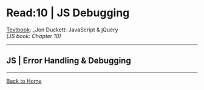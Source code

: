 # Read:10 \| JS Debugging
[Textbook](https://www.amazon.com/dp/1118907442/ref=cm_sw_em_r_mt_dp_U_X77.EbAN2ACE2): _Jon Duckett: JavaScript & jQuery  
*(JS book: Chapter 10)*  

---
## JS | Error Handling & Debugging
---






[Back to Home](README.md)